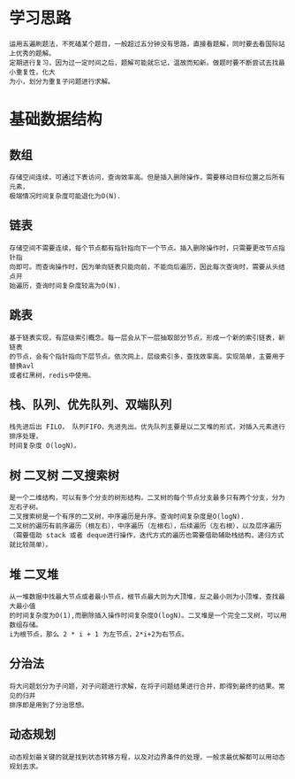 # 学习思路
    运用五遍刷题法，不死磕某个题目，一般超过五分钟没有思路，直接看题解，同时要去看国际站上优秀的题解。
    定期进行复习，因为过一定时间之后，题解可能就忘记，温故而知新。做题时要不断尝试去找最小重复性，化大
    为小，划分为重复子问题进行求解。
# 基础数据结构
## 数组 
    存储空间连续，可通过下表访问，查询效率高。但是插入删除操作，需要移动目标位置之后所有元素，
    极端情况时间复杂度可能退化为O(N).
## 链表
    存储空间不需要连续，每个节点都有指针指向下一个节点。插入删除操作时，只需要更改节点指针指
    向即可。而查询操作时，因为单向链表只能向前，不能向后遍历，因此每次查询时，需要从头结点开
    始遍历，查询时间复杂度较高为O(N).
## 跳表
    基于链表实现，有层级索引概念。每一层会从下一层抽取部分节点，形成一个新的索引链表，新链表
    的节点，会有个指针指向下层节点。依次网上，层级索引多，查找效率高。实现简单，主要用于替换avl
    或者红黑树，redis中使用。
## 栈、队列、优先队列、双端队列
    栈先进后出 FILO， 队列FIFO，先进先出。优先队列主要是以二叉堆的形式，对插入元素进行排序处理，
    时间复杂度 O(logN)。
## 树 二叉树 二叉搜索树
    是一个二维结构，可以有多个分支的树形结构，二叉树的每个节点分支最多只有两个分支，分为左右子树。
    二叉搜索树是一个有序的二叉树，中序遍历是升序。查询时间复杂度是O(logN). 
    二叉树的遍历有前序遍历（根左右），中序遍历（左根右），后续遍历（左右根），以及层序遍历
    （需要借助 stack 或者 deque进行操作，迭代方式的遍历也需要借助辅助栈结构，递归方式就比较简单）。
## 堆 二叉堆
    从一堆数据中找最大节点或者最小节点，根节点最大则为大顶堆，反之最小则为小顶堆，查找最大最小值
    的时间复杂度为O(1),而删除插入操作时间复杂度O(logN)。二叉堆是一个完全二叉树，可以用数组存储。
    i为根节点，那么 2 * i + 1 为左节点，2*i+2为右节点。
## 分治法 
    将大问题划分为子问题，对子问题进行求解，在将子问题结果进行合并，即得到最终的结果。常见的归并
    排序即是用到了分治思想。
## 动态规划
    动态规划最关键的就是找到状态转移方程，以及对边界条件的处理，一般求最优解都可以用动态规划去求。
    
